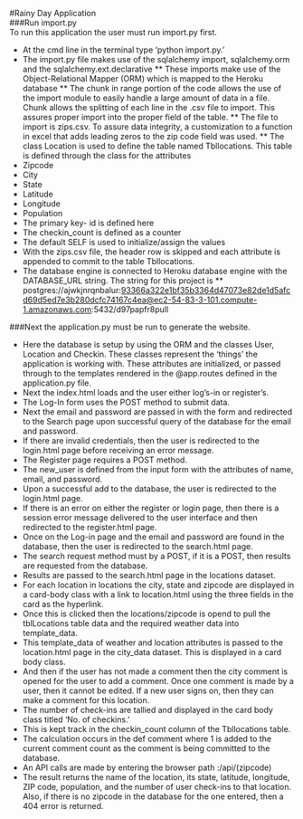 #Rainy Day Application  
###Run import.py  
To run this application the user must run import.py first.  
*	At the cmd line in the terminal type ‘python import.py.’  
*	The import.py file makes use of the sqlalchemy import, sqlalchemy.orm and the sqlalchemy.ext.declarative
**	These imports make use of the Object-Relational Mapper (ORM) which is mapped to the Heroku database
**	The chunk in range portion of the code allows the use of the import module to easily handle a large amount of data in a file.  Chunk allows the splitting of each line in the .csv file to import.  This assures proper import into the proper field of the table.
**	The file to import is zips.csv.  To assure data integrity, a customization to  a function in excel that adds leading zeros to the zip code field was used.
**	The class Location is used to define the table named Tbllocations.  This table is defined through the class for the attributes
*	Zipcode
*	City
*	State
*	Latitude
*	Longitude
*	Population
*	The primary key- id is defined here
*	The checkin_count is defined as a counter
*	The default SELF is used to initialize/assign the values
*	With the zips.csv file, the header row is skipped and each attribute is appended to commit to the table Tbllocations.
*	The database engine is connected to Heroku database engine with the DATABASE_URL string.  The string for this project is 
**	postgres://ajwkjnrqnbalur:93366a322e1bf35b3364d47073e82de1d5afcd69d5ed7e3b280dcfc74167c4ea@ec2-54-83-3-101.compute-1.amazonaws.com:5432/d97papfr8pull

###Next the application.py must be run to generate the website.
*	Here the database is setup by using the ORM and the classes User, Location and Checkin.  These classes represent the ‘things’ the application is working with.  These attributes are initialized, or passed through to the templates rendered in the @app.routes defined in the application.py file.
*	Next the index.html loads and the user either log’s-in or register’s.
*	The Log-In form uses the POST method to submit data. 
*	Next the email and password are passed in with the form and redirected to the Search page upon successful query of the database for the email and password.	
*	If there are invalid credentials, then the user is redirected to the login.html page before receiving an error message.
*	The Register page requires a POST method.
*	The new_user is defined from the input form with the attributes of name, email, and password.
*	Upon a successful add to the database, the user is redirected to the login.html page.
*	If there is an error on either the register or login page, then there is a session error message delivered to the user interface and then redirected to the register.html page.
*	Once on the Log-in page and the email and password are found in the database, then the user is redirected to the search.html page.
*	The search request method must by a POST, if it is a POST, then results are requested from the database.
*	Results are passed to the search.html page in the locations dataset.
*	For each location in locations the city, state and zipcode are displayed in a card-body class with a link to location.html using the three fields in the card as the hyperlink.
*	Once this is clicked then the locations/zipcode is opend to pull the tblLocations table data and the required weather data into template_data.
*	This template_data of weather and location attributes is passed to the location.html page in the city_data dataset.  This is displayed in a card body class.
*	And then if the user has not made a comment then the city comment is opened for the user to add a comment.  Once one comment is made by a user, then it cannot be edited.  If a new user signs on, then they can make a comment for this location.
*	The number of check-ins are tallied and displayed in the card body class titled ‘No. of checkins.’
*	This is kept track in the checkin_count column of the Tbllocations table.
*	The calculation occurs in the def comment where 1 is added to the current comment count as the comment is being committed to the database.
*	An API calls are made by entering the browser path <host>:/api/(zipcode)
*	The result returns the name of the location, its state, latitude, longitude, ZIP code, population, and the number of user check-ins to that location. Also, if there is no zipcode in the database for the one entered, then a 404 error is returned.




